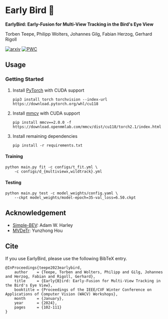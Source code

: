 # Early Bird 🦅

**EarlyBird: Early-Fusion for Multi-View Tracking in the Bird's Eye View**

Torben Teepe, Philipp Wolters, Johannes Gilg, Fabian Herzog, Gerhard Rigoll

[![arxiv](https://img.shields.io/badge/arXiv-2310.13350-red)](https://arxiv.org/abs/2310.13350)
[![PWC](https://img.shields.io/endpoint.svg?url=https://paperswithcode.com/badge/earlybird-early-fusion-for-multi-view/multi-object-tracking-on-wildtrack)](https://paperswithcode.com/sota/multi-object-tracking-on-wildtrack?p=earlybird-early-fusion-for-multi-view)

## Usage

### Getting Started
1. Install [PyTorch](https://pytorch.org/get-started/locally/) with CUDA support
    ```shell
   pip3 install torch torchvision --index-url https://download.pytorch.org/whl/cu118
   ```
2. Install [mmcv](https://mmcv.readthedocs.io/en/latest/get_started/installation.html#install-with-pip) with CUDA support
   ```shell
   pip install mmcv==2.0.0 -f https://download.openmmlab.com/mmcv/dist/cu118/torch2.1/index.html
   ```
3. Install remaining dependencies
   ```shell
   pip install -r requirements.txt
   ```

#### Training
```shell
python main.py fit -c configs/t_fit.yml \
    -c configs/d_{multiviewx,wildtrack}.yml
```

#### Testing
```shell
python main.py test -c model_weights/config.yaml \
    --ckpt model_weights/model-epoch=35-val_loss=6.50.ckpt
```

## Acknowledgement
- [Simple-BEV](https://simple-bev.github.io): Adam W. Harley
- [MVDeTr](https://github.com/hou-yz/MVDeTr): Yunzhong Hou

## Cite
If you use EarlyBird, please use the following BibTeX entry.

```
@InProceedings{teepe2023earlybird,
    author    = {Teepe, Torben and Wolters, Philipp and Gilg, Johannes and Herzog, Fabian and Rigoll, Gerhard},
    title     = {Early{B}ird: Early-Fusion for Multi-View Tracking in the Bird's Eye View},
    booktitle = {Proceedings of the IEEE/CVF Winter Conference on Applications of Computer Vision (WACV) Workshops},
    month     = {January},
    year      = {2024},
    pages     = {102-111}
}
```
